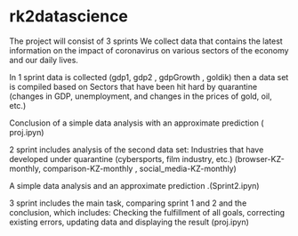 # rk2datascience
The project will consist of 3 sprints
We collect data that contains the latest information on the impact of coronavirus on various sectors of the economy and our daily lives.

In 1 sprint  data is collected (gdp1, gdp2 , gdpGrowth , goldik) then a data set is compiled based on Sectors that have been hit hard by quarantine (changes in GDP, unemployment, and changes in the prices of gold, oil, etc.)

Conclusion of a simple data analysis with an approximate prediction ( proj.ipyn)


2 sprint  includes analysis of the second data set: Industries that have developed under quarantine (cybersports, film industry, etc.) (browser-KZ-monthly, comparison-KZ-monthly , social_media-KZ-monthly)

A simple data analysis and an approximate prediction .(Sprint2.ipyn)


3 sprint  includes the main task, comparing sprint 1 and 2 and the conclusion, which includes:
Checking the fulfillment of all goals, correcting existing errors, updating data and displaying the result (proj.ipyn)
